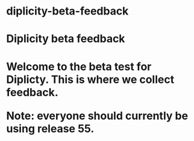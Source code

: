 # diplicity-beta-feedback
<h1>Diplicity beta feedback<h1>

Welcome to the beta test for Diplicty. This is where we collect feedback. 

Note: everyone should currently be using release 55.
